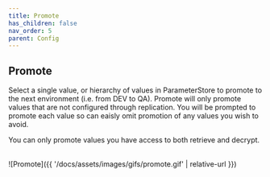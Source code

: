 ```yaml
---
title: Promote
has_children: false
nav_order: 5
parent: Config
---
```


## Promote


Select a single value, or hierarchy of values in ParameterStore to promote to the next environment (i.e. from DEV to QA). 
Promote will only promote values that are not configured through replication. You will be prompted to promote 
each value so can eaisly omit promotion of any values you wish to avoid.

You can only promote values you have access to both retrieve and decrypt.

<br/>![Promote]({{ '/docs/assets/images/gifs/promote.gif' | relative-url }})<br/>


